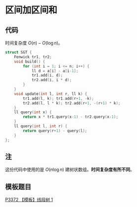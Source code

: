 # 区间加区间和

## 代码

时间复杂度 $O(n) - O(\log n)$。

```cpp
struct SGT {
    Fenwick tr1, tr2;
    void build() {
        for (int i = 1; i <= n; i++) {
            ll d = a[i] - a[i-1];
            tr1.add(i, d);
            tr2.add(i, i * d);
        }
    }
    void update(int l, int r, ll k) {
        tr1.add(l, k); tr1.add(r+1, -k);
        tr2.add(l, l * k); tr2.add(r+1, -(r+1) * k);
    }
    ll query(int x) {
        return x * tr1.query(x-1) - tr2.query(x-1);
    }
    ll query(int l, int r) {
        return query(r+1) - query(l);
    }
};
```

## 注

这份代码中使用的是 $O(n \log n)$ 建树状数组。**时间复杂度有所不同**。

## 模板题目

[P3372 【模板】线段树 1](https://www.luogu.com.cn/problem/P3372)
